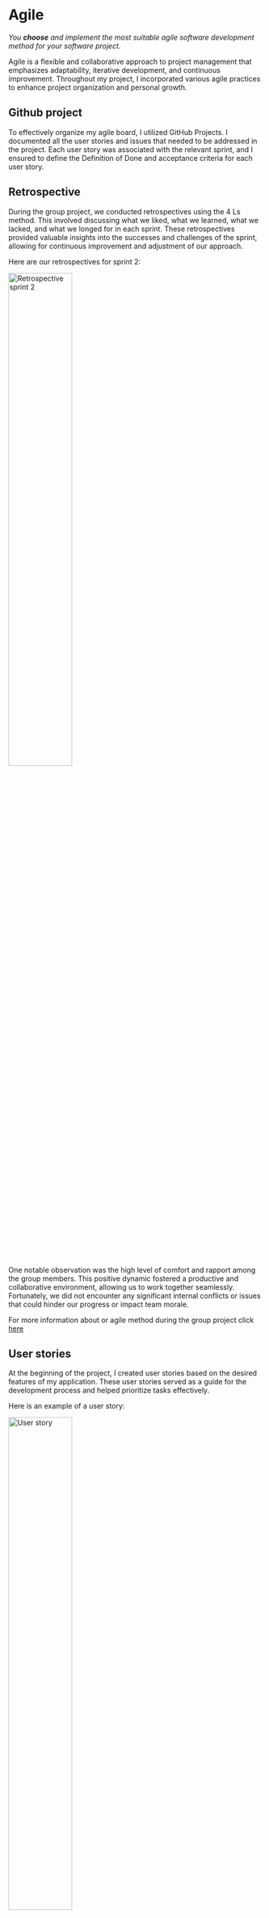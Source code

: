 # Agile
*You **choose** and implement the most suitable agile software development method for your software project.*

Agile is a flexible and collaborative approach to project management that emphasizes adaptability, iterative development, and continuous improvement. Throughout my project, I incorporated various agile practices to enhance project organization and personal growth.

## Github project

To effectively organize my agile board, I utilized GitHub Projects. I documented all the user stories and issues that needed to be addressed in the project. Each user story was associated with the relevant sprint, and I ensured to define the Definition of Done and acceptance criteria for each user story.

## Retrospective

During the group project, we conducted retrospectives using the 4 Ls method. This involved discussing what we liked, what we learned, what we lacked, and what we longed for in each sprint. These retrospectives provided valuable insights into the successes and challenges of the sprint, allowing for continuous improvement and adjustment of our approach.

Here are our retrospectives for sprint 2:

<img src="https://github.com/Spider-Frog/fontys-portfolio-s3/blob/main/ProofLearningOutcomes/Images/retrospective_sprint_2?raw=true" alt="Retrospective sprint 2" width="50%" height="50%" />

One notable observation was the high level of comfort and rapport among the group members. This positive dynamic fostered a productive and collaborative environment, allowing us to work together seamlessly. Fortunately, we did not encounter any significant internal conflicts or issues that could hinder our progress or impact team morale.

For more information about or agile method during the group project click [here](https://github.com/Null-Not-Found/DashBuddy-Documentation/blob/main/Learning%20Outcomes/Agile%20Method.md)

## User stories

At the beginning of the project, I created user stories based on the desired features of my application. These user stories served as a guide for the development process and helped prioritize tasks effectively.

Here is an example of a user story:

<img src="https://github.com/Spider-Frog/fontys-portfolio-s3/blob/main/ProofLearningOutcomes/Images/user_story?raw=true" alt="User story" width="50%" height="50%" />

## Personal growth

Throughout my individual project, I experienced personal growth in terms of project management and organization. Initially, I struggled with maintaining a well-structured scrum board due to my disorganized nature. However, I actively sought feedback from my peers and incorporated their suggestions to improve my approach.

I transitioned from having multiple items in the "progress" status to focusing on one issue and one user story at a time. This change aligns with the understanding that individuals are more productive and efficient when they focus on one task at a time.

While I acknowledge that I still have room for improvement in organizing myself and implementing agile/scrum methodologies, I am confident that this semester has laid the foundation for my growth in these areas. I am committed to continuing my journey of self-improvement and enhancing my skills in project management and agile practices.